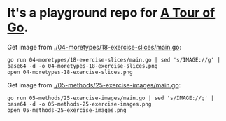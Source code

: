 # It's a playground repo for [A Tour of Go](https://go.dev/tour/).

Get image from [./04-moretypes/18-exercise-slices/main.go](./04-moretypes/18-exercise-slices/main.go):
```shell
go run 04-moretypes/18-exercise-slices/main.go | sed 's/IMAGE://g' | base64 -d -o 04-moretypes-18-exercise-slices.png
open 04-moretypes-18-exercise-slices.png
```

Get image from [./05-methods/25-exercise-images/main.go](./05-methods/25-exercise-images/main.go):
```shell
go run 05-methods/25-exercise-images/main.go | sed 's/IMAGE://g' | base64 -d -o 05-methods-25-exercise-images.png
open 05-methods-25-exercise-images.png
```
